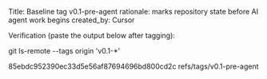 Title: Baseline tag v0.1-pre-agent
rationale: marks repository state before AI agent work begins
created_by: Cursor

Verification (paste the output below after tagging):

git ls-remote --tags origin 'v0.1-*'

85ebdc952390ec33d5e56af87694696bd800cd2c        refs/tags/v0.1-pre-agent